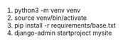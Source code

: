 1. python3 -m venv venv
2. source venv/bin/activate
3. pip install -r requirements/base.txt
4. django-admin startproject mysite